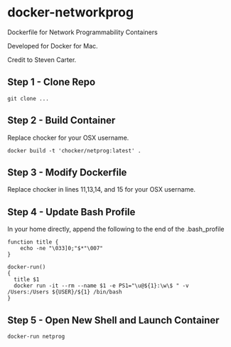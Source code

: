 # docker-networkprog
Dockerfile for Network Programmability Containers

Developed for Docker for Mac.

Credit to Steven Carter.

## Step 1 - Clone Repo
```
git clone ...
```

## Step 2 - Build Container
Replace chocker for your OSX username.

```
docker build -t 'chocker/netprog:latest' .
```

## Step 3 - Modify Dockerfile
Replace chocker in lines 11,13,14, and 15 for your OSX username.

## Step 4 - Update Bash Profile

In your home directly, append the following to the end of the .bash_profile

```
function title {
    echo -ne "\033]0;"$*"\007"
}

docker-run()
{
  title $1
  docker run -it --rm --name $1 -e PS1="\u@${1}:\w\$ " -v /Users:/Users ${USER}/${1} /bin/bash
}
```

## Step 5 - Open New Shell and Launch Container
```
docker-run netprog
```

